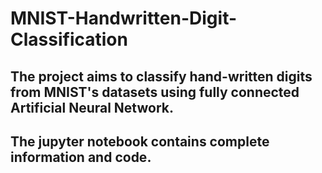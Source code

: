 # MNIST-Handwritten-Digit-Classification
## The project aims to classify hand-written digits from MNIST's datasets using fully connected Artificial Neural Network.
## The jupyter notebook contains complete information and code.
